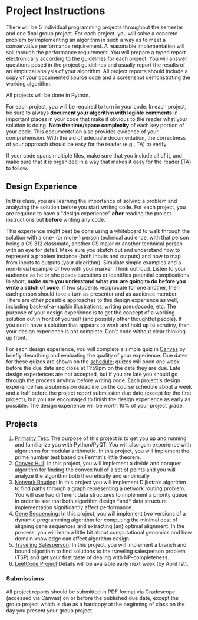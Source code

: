 # Project Instructions

There will be 5 individual programming projects throughout the semester and one final group 
project. For each project, you will solve a concrete problem by implementing an algorithm 
in such a way as to meet a conservative performance requirement. A reasonable implementation 
will sail through the performance requirement. You will prepare a typed report electronically 
according to the guidelines for each project. You will answer questions posed in the project 
guidelines and usually report the results of an empirical analysis of your algorithm. All 
project reports should include a copy of your documented source code and a screenshot 
demonstrating the working algorithm. 


All projects will be done in Python.


For each project, you will be required to turn in your code. In each project, be sure to always **document your algorithm with legible comments** in important places in your code that make it obvious to the reader what your solution is doing. **Note the time/space complexity** of each key portion of your code. This documentation also provides evidence of your comprehension. With the aid of adequate documentation, the correctness of your approach should be easy for the reader (e.g., TA) to verify. 

If your code spans multiple files, make sure that you include all of it, and make sure that it is organized in a way that makes it easy for the reader (TA) to follow.


## Design Experience

In this class, you are learning the importance of solving a problem and analyzing the solution before you start writing code. For each project, you are required to have a "design experience" 
**after** reading the project instructions but **before** writing any code.


This experience might best be done using a whiteboard to walk through the solution with 
a one- (or more-) person technical audience, with that person being a CS 312 classmate, 
another CS major or another technical person with an eye for detail. Make sure you sketch 
out and understand how to represent a problem instance (both inputs and outputs) and how 
to map from inputs to outputs (your algorithm). Simulate simple examples and a non-trivial 
example or two with your marker. Think out loud. Listen to your audience as he or she 
poses questions or identifies potential complications. In short, **make sure you understand what you are going to do before you write a stitch of code**. If two students reciprocate 
for one another, then each person should take a turn as presenter and as audience member. 
There are other possible approaches to this design experience as well, including 
back-of-a-napkin illustrations, writing pseudocode, etc. The purpose of your design 
experience is to get the concept of a working solution out in front of yourself 
(and possibly other thoughtful people). If you don’t have a solution that appears to work 
and hold up to scrutiny, then your design experience is not complete. Don’t code without 
clear thinking up front.


For each design experience, you will complete a simple quiz in 
[Canvas](https://canvas.byu.edu/) by briefly describing and 
evaluating the quality of your experience. Due dates for these quizes are shown on the 
[schedule](../schedule.md); quizes will open one week before the due date and 
close at 11:59pm on the date they are due. Late design experiences are not accepted, but 
if you are late you should go through the process anyhow before writing code. Each project's 
design experience has a submission deadline on the course schedule about a week and a half 
before the project report submission due date (except for the first project), but you are 
encouraged to finish the design experience as early as possible. The design experience 
will be worth 10% of your project grade.



## Projects


1. [Primality Test](project1-fermat/Fermat.md): The purpose of this project
 is to get you up and running and familiarize you with Python/PyQT. You will also gain experience with algorithms for modular arithmetic. In this project, you will implement the prime number test based on Fermat's little theorem.
1. [Convex Hull](project2-convex-hull/ConvexHull.md): In this project, you will implement 
a divide and conquer algorithm for finding the convex hull of a set of points and you will 
analyze the algorithm both theoretically and empirically.
1. [Network Routing](project3-network-routing/NetworkRouting.md): In this project you will 
implement Dijkstra’s algorithm to find paths through a graph representing a network routing 
problem. You will use two different data structures to implement a priority queue in order 
to see that both algorithm design \*and\* data structure implementation significantly affect 
performance.
1. [Gene Sequencing](project4-gene-sequencing/GeneSequencing.md): In this project, you will 
implement two versions of a dynamic programming algorithm for computing the minimal cost 
of aligning gene sequences and extracting (an) optimal alignment. In the process, you 
will learn a little bit about computational genomics and how domain knowledge can affect 
algorithm design.
1. [Traveling Salesperson](project5-tsp/TSP.md): In this project, you will 
implement a branch and bound algorithm to find solutions to the traveling salesperson 
problem (TSP) and get your first taste of dealing with NP-completeness.
1. [LeetCode Project](https://docs.google.com/document/d/1PdPCN3vfkQboSjYg-g8PrHbexOTWMvejhw2GX5L2spw/edit?usp=sharing) Details will be available early next week (by April 1st).


### Submissions

All project reports should be submitted in PDF format via Gradescope (accessed via Canvas) on or before the published 
due date, except the group project which is due as a hardcopy at the beginning of class 
on the day you present your group project.


